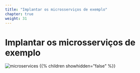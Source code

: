 ```yaml
---
title: "Implantar os microsserviços de exemplo"
chapter: true
weight: 31
---
```


# Implantar os microsserviços de exemplo

![microservices](/images/crystal.svg)
{{% children showhidden="false" %}}
